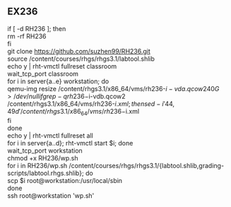 ## EX236

if [ -d RH236 ]; then  
  rm -rf RH236  
fi  
git clone https://github.com/suzhen99/RH236.git  
source /content/courses/rhgs/rhgs3.1/labtool.shlib  
echo y | rht-vmctl fullreset classroom  
wait_tcp_port classroom  
for i in server{a..e} workstation; do  
  qemu-img resize /content/rhgs3.1/x86_64/vms/rh236-$i-vda.qcow2 40G >/dev/null  
  if grep -q rh236-$i-vdb.qcow2 /content/rhgs3.1/x86_64/vms/rh236-$i.xml; then  
    sed -i '44,49d' /content/rhgs3.1/x86_64/vms/rh236-$i.xml  
  fi  
done  
echo y | rht-vmctl fullreset all  
for i in server{a..d}; rht-vmctl start $i; done  
wait_tcp_port workstation  
chmod +x RH236/wp.sh  
for i in RH236/wp.sh /content/courses/rhgs/rhgs3.1/{labtool.shlib,grading-scripts/labtool.rhgs.shlib}; do  
scp $i root@workstation:/usr/local/sbin  
done  
ssh root@workstation 'wp.sh'  
